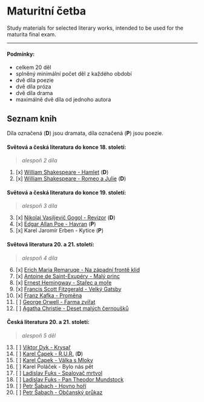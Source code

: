 # Maturitní četba
Study materials for selected literary works, intended to be used for the maturita final exam.

---
#### Podmínky:
- celkem 20 děl
- splněný minimální počet děl z každého období
- dvě díla poezie
- dvě díla próza
- dvě díla drama
- maximálně dvě díla od jednoho autora

## Seznam knih
Díla označená (**D**) jsou dramata, díla označená (**P**) jsou poezie.

#### Světová a česká literatura do konce 18. století:
> *alespoň 2 díla*

1. [x] [William Shakespeare - Hamlet](knihy/01%20-%20William%20Shakespeare%20-%20Hamlet.md) (**D**)
2. [x] [William Shakespeare - Romeo a Julie](knihy/02%20-%20William%20Shakespeare%20-%20Romeo%20a%20Julie.md) (**D**)

#### Světová a česká literatura do konce 19. století:
> *alespoň 3 díla*

3. [x] [Nikolaj Vasiljevič Gogol - Revizor](knihy/03%20-%20Nikolaj%20Vasiljevič%20Gogol%20-%20Revizor.md) (**D**)
4. [x] [Edgar Allan Poe - Havran](knihy/04%20-%20Edgar%20Allan%20Poe%20-%20Havran.md) (**P**)
5. [x] Karel Jaromír Erben - Kytice (**P**)

#### Světová literatura 20. a 21. století:
> *alespoň 4 díla*

6. [x] [Erich Maria Remaruqe - Na západní frontě klid](06%20-%20Erich%20Maria%20Remarque%20-%20Na%20zapadní%20fronte%20klid)
7. [x] [Antoine de Saint-Exupéry - Malý princ](knihy/07%20-%20Antoine%20de%20Saint-Exupéry%20-%20Malý%20princ.md)
8. [x] [Ernest Hemingway - Stařec a moře](knihy/08%20-%20Ernest%20Hemingway%20-%20Stařec%20a%20moře.md)
9. [x] [Francis Scott Fitzgerald - Velký Gatsby](knihy/09%20-%20Francis%20Scott%20Fitzgerald%20-%20Velký%20Gatsby.md)
10. [x] [Franz Kafka - Proměna](knihy/10%20-%20Franz%20Kafka%20-%20Proměna.md)
11. [ ] [George Orwell - Farma zvířat](knihy/11%20-%20George%20Orwell%20-%20Farma%20zvířat.md)
12. [ ] [Agatha Christie - Deset malých černoušků](knihy/12%20-%20Agatha%20Christie%20-%20Deset%20malých%20černoušků.md)

#### Česká literatura 20. a 21. století:
> *alespoň 5 děl*

13. [ ] [Viktor Dyk - Krysař](knihy/13%20-%20Viktor%20Dyk%20-%20Krysař.md)
14. [ ] [Karel Čapek - R.U.R.](knihy/14%20-%20Karel%20Čapek%20-%20R.U.R..md) (**D**)
15. [ ] [Karel Čapek - Válka s Mloky](knihy/15%20-%20Karel%20Čapek%20-%20Válka%20s%20Mloky.md)
16. [ ] Karel Poláček - Bylo nás pět
17. [ ] [Ladislav Fuks - Spalovač mrtvol](knihy/17%20-%20Ladislav%20Fuks%20-%20Spalovač%20mrtvol.md)
18. [ ] [Ladislav Fuks - Pan Theodor Mundstock](18%20-%20Ladislav%20Fuks%20-%20Pan%20Theodor%20Mundstock.md)
19. [ ] [Petr Šabach - Hovno hoří](knihy/19%20-%20Petr%20Šabach%20-%20Hovno%20hoří.md)
20. [ ] [Petr Šabach - Občanský průkaz](knihy/20%20-%20Petr%20Šabach%20-%20Občanský%20průkaz.md)